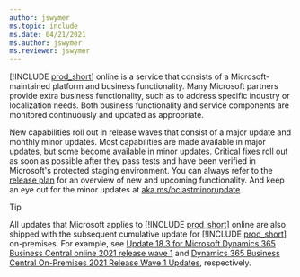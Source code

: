 ```yaml
---
author: jswymer
ms.topic: include
ms.date: 04/21/2021
ms.author: jswymer
ms.reviewer: jswymer
---
```

[!INCLUDE [prod_short](prod_short.md)] online is a service that consists of a Microsoft-maintained platform and business functionality. Many Microsoft partners provide extra business functionality, such as to address specific industry or localization needs. Both business functionality and service components are monitored continuously and updated as appropriate.  

New capabilities roll out in release waves that consist of a major update and monthly minor updates. Most capabilities are made available in major updates, but some become available in minor updates. Critical fixes roll out as soon as possible after they pass tests and have been verified in Microsoft's protected staging environment. You can always refer to the [release plan](/dynamics365/release-plans/) for an overview of new and upcoming functionality. And keep an eye out for the minor updates at [aka.ms/bclastminorupdate](https://aka.ms/bclastminorupdate).  

> [!TIP]
> All updates that Microsoft applies to [!INCLUDE [prod_short](prod_short.md)] online are also shipped with the subsequent cumulative update for [!INCLUDE [prod_short](prod_short.md)] on-premises. For example, see [Update 18.3 for Microsoft Dynamics 365 Business Central online 2021 release wave 1](../whatsnew/whatsnew-update-18-3.md) and [Dynamics 365 Business Central On-Premises 2021 Release Wave 1 Updates](../deployment/update-versions-18.md), respectively.
